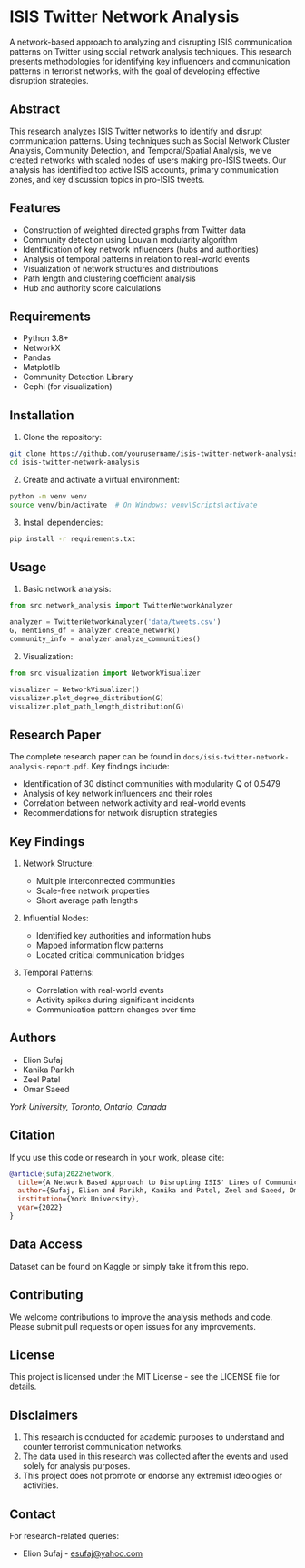 # ISIS Twitter Network Analysis

A network-based approach to analyzing and disrupting ISIS communication patterns on Twitter using social network analysis techniques. This research presents methodologies for identifying key influencers and communication patterns in terrorist networks, with the goal of developing effective disruption strategies.

## Abstract

This research analyzes ISIS Twitter networks to identify and disrupt communication patterns. Using techniques such as Social Network Cluster Analysis, Community Detection, and Temporal/Spatial Analysis, we've created networks with scaled nodes of users making pro-ISIS tweets. Our analysis has identified top active ISIS accounts, primary communication zones, and key discussion topics in pro-ISIS tweets.

## Features

- Construction of weighted directed graphs from Twitter data
- Community detection using Louvain modularity algorithm
- Identification of key network influencers (hubs and authorities)
- Analysis of temporal patterns in relation to real-world events
- Visualization of network structures and distributions
- Path length and clustering coefficient analysis
- Hub and authority score calculations

## Requirements

- Python 3.8+
- NetworkX
- Pandas
- Matplotlib
- Community Detection Library
- Gephi (for visualization)

## Installation

1. Clone the repository:

```bash
git clone https://github.com/yourusername/isis-twitter-network-analysis.git
cd isis-twitter-network-analysis
```

2. Create and activate a virtual environment:

```bash
python -m venv venv
source venv/bin/activate  # On Windows: venv\Scripts\activate
```

3. Install dependencies:

```bash
pip install -r requirements.txt
```

## Usage

1. Basic network analysis:

```python
from src.network_analysis import TwitterNetworkAnalyzer

analyzer = TwitterNetworkAnalyzer('data/tweets.csv')
G, mentions_df = analyzer.create_network()
community_info = analyzer.analyze_communities()
```

2. Visualization:

```python
from src.visualization import NetworkVisualizer

visualizer = NetworkVisualizer()
visualizer.plot_degree_distribution(G)
visualizer.plot_path_length_distribution(G)
```

## Research Paper

The complete research paper can be found in `docs/isis-twitter-network-analysis-report.pdf`. Key findings include:

- Identification of 30 distinct communities with modularity Q of 0.5479
- Analysis of key network influencers and their roles
- Correlation between network activity and real-world events
- Recommendations for network disruption strategies

## Key Findings

1. Network Structure:

   - Multiple interconnected communities
   - Scale-free network properties
   - Short average path lengths

2. Influential Nodes:

   - Identified key authorities and information hubs
   - Mapped information flow patterns
   - Located critical communication bridges

3. Temporal Patterns:
   - Correlation with real-world events
   - Activity spikes during significant incidents
   - Communication pattern changes over time

## Authors

- Elion Sufaj
- Kanika Parikh
- Zeel Patel
- Omar Saeed

_York University, Toronto, Ontario, Canada_

## Citation

If you use this code or research in your work, please cite:

```bibtex
@article{sufaj2022network,
  title={A Network Based Approach to Disrupting ISIS' Lines of Communication via Twitter Analysis},
  author={Sufaj, Elion and Parikh, Kanika and Patel, Zeel and Saeed, Omar},
  institution={York University},
  year={2022}
}
```

## Data Access

Dataset can be found on Kaggle or simply take it from this repo.

## Contributing

We welcome contributions to improve the analysis methods and code. Please submit pull requests or open issues for any improvements.

## License

This project is licensed under the MIT License - see the LICENSE file for details.

## Disclaimers

1. This research is conducted for academic purposes to understand and counter terrorist communication networks.
2. The data used in this research was collected after the events and used solely for analysis purposes.
3. This project does not promote or endorse any extremist ideologies or activities.

## Contact

For research-related queries:

- Elion Sufaj - esufaj@yahoo.com
